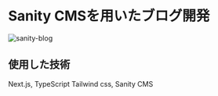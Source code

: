 # Sanity CMSを用いたブログ開発

![sanity-blog](https://user-images.githubusercontent.com/80461281/175850955-e3c2d81a-a793-40eb-86f1-c80155dbf9ef.png)

## 使用した技術

Next.js, TypeScript Tailwind css, Sanity CMS
